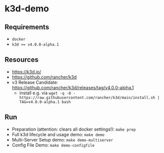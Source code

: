# k3d-demo

## Requirements

- `docker`
- `k3d >= v4.0.0-alpha.1`

## Resources

- <https://k3d.io/>
- <https://github.com/rancher/k3d>
- v3 Release Candidate: <https://github.com/rancher/k3d/releases/tag/v4.0.0-alpha.1>
  - install e.g. via `wget -q -O - https://raw.githubusercontent.com/rancher/k3d/main/install.sh | TAG=v4.0.0-alpha.1 bash`
  
## Run

- Preparation (attention: clears all docker settings!): `make prep`
- Full k3d lifecycle and usage demo: `make demo`
- Multi-Server Setup demo: `make demo-multiserver`
- Config File Demo: `make demo-configfile`

